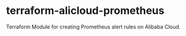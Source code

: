 # terraform-alicloud-prometheus
Terraform Module for creating Prometheus alert rules on Alibaba Cloud.
